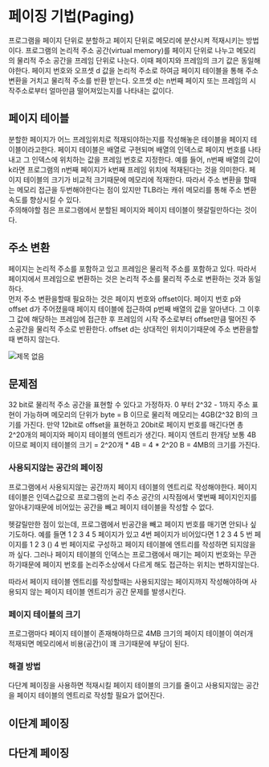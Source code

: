 # 페이징 기법(Paging)
프로그램을 페이지 단위로 분할하고 페이지 단위로 메모리에 분산시켜 적재시키는 방법이다.
프로그램의 논리적 주소 공간(virtual memory)를 페이지 단위로 나누고 메모리의 물리적 주소 공간을 프레임 단위로 나눈다. 이때 페이지와 프레임의 크기 값은 동일해야한다.
페이지 번호와 오프셋 d 값을 논리적 주소로 하여금 페이지 테이블을 통해 주소 변환을 거치고 물리적 주소를 반환 받는다. 오프셋 d는 n번째 페이지 또는 프레임의 시작주소로부터 얼마만큼
떨어져있는지를 나타내는 값이다.

## 페이지 테이블
분할한 페이지가 어느 프레임위치로 적재되야하는지를 작성해놓은 테이블을 페이지 테이블이라고한다.
페이지 테이블은 배열로 구현되며 배열의 인덱스로 페이지 번호를 나타내고 그 인덱스에 위치하는 값을 프레임 번호로 지정한다. 예를 들어, n번째 배열의 값이 k라면 프로그램의 n번째 페이지가
k번째 프레임 위치에 적재된다는 것을 의미한다.
페이지 테이블의 크기가 비교적 크기때문에 메모리에 적재한다. 따라서 주소 변환을 할때는 메모리 접근을 두번해야한다는 점이 있지만 TLB라는 캐쉬 메모리를 통해 주소 변환 속도를 향상시킬 수 있다.  
주의해야할 점은 프로그램에서 분할된 페이지와 페이지 테이블이 헷갈릴만하다는 것이다.

## 주소 변환
페이지는 논리적 주소를 포함하고 있고 프레임은 물리적 주소를 포함하고 있다. 따라서 페이지에서 프레임으로 변환하는 것은 논리적 주소를 물리적 주소로 변환하는 것과 동일하다.  
먼저 주소 변환을할때 필요하는 것은 페이지 번호와 offset이다. 페이지 번호 p와 offset d가 주어졌을때 페이지 테이블에 접근하여 p번째 배열의 값을 알아낸다. 그 이후 그 값에 해당하는
프레임에 접근한 후 프레임의 시작 주소로부터 offset만큼 떨어진 주소공간을 물리적 주소로 반환한다. offset d는 상대적인 위치이기때문에 주소 변환을할때 변하지 않는다.

![제목 없음](https://user-images.githubusercontent.com/79313194/168428769-44522ecd-e691-4776-896c-24e2fabd2513.png)

## 문제점
32 bit로 물리적 주소 공간을 표현할 수 있다고 가정하자. 0 부터 2^32 - 1까지 주소 표현이 가능하며 메모리의 단위가 byte = B 이므로 물리적 메모리는 4GB(2^32 B)의 크기를 가진다.
만약 12bit로 offset을 표현하고 20bit로 페이지 번호를 매긴다면 총 2^20개의 페이지와 페이지 테이블의 엔트리가 생긴다. 페이지 엔트리 한개당 보통 4B이므로 페이지 테이블의 크기 = 2^20개 * 4B = 4 * 2^20 B = 4MB의 크기를 가진다.

### 사용되지않는 공간의 페이징
프로그램에서 사용되지않는 공간까지 페이지 테이블의 엔트리로 작성해야한다. 페이지 테이블은 인덱스값으로 프로그램의 논리 주소 공간의 시작점에서 몇번째 페이지인지를 알아내기때문에
비어있는 공간을 빼고 페이지 테이블을 작성할 수 없다. 

헷갈릴만한 점이 있는데, 프로그램에서 빈공간을 빼고 페이지 번호를 매기면 안되나 싶기도하다. 예를 들면 1 2 3 4 5 페이지가 있고 4번 페이지가 비어있다면 1 2 3 4 5 번 페이지를 1 2 3 () 4 번 페이지로 구성하고 페이지 테이블에 엔트리를 작성하면 되지않을까 싶다. 그러나 페이지 테이블의 인덱스는 프로그램에서 매기는 페이지 번호와는 무관하기때문에 페이지 번호를 논리주소상에서 다르게 해도 접근하는 위치는 변하지않는다.

따라서 페이지 테이블 엔트리를 작성할때는 사용되지않는 페이지까지 작성해야하며 사용되지 않는 페이지 테이블 엔트리가 공간 문제를 발생시킨다.

### 페이지 테이블의 크기
프로그램마다 페이지 테이블이 존재해야하므로 4MB 크기의 페이지 테이블이 여러개 적재되면 메모리에서 비용(공간)이 꽤 크기때문에 부담이 된다.

### 해결 방법
다단계 페이징을 사용하면 적재시킬 페이지 테이블의 크기를 줄이고 사용되지않는 공간을 페이지 테이블의 엔트리로 작성할 필요가 없어진다.


## 이단계 페이징



## 다단계 페이징

